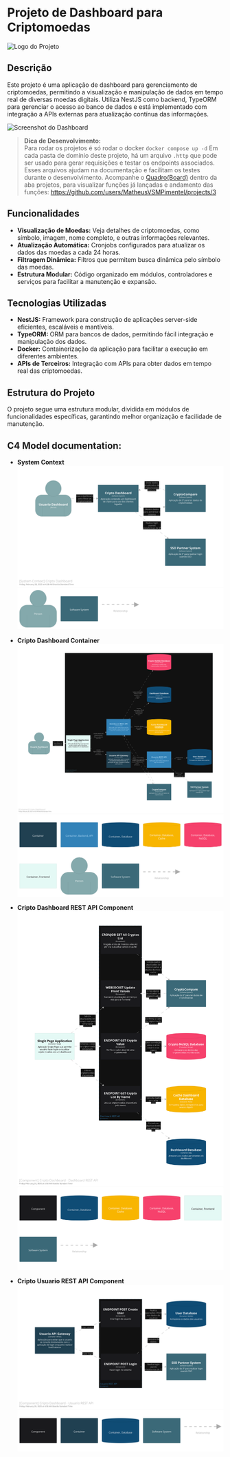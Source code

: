 # Projeto de Dashboard para Criptomoedas

![Logo do Projeto](./doc/logo.svg)

## Descrição
Este projeto é uma aplicação de dashboard para gerenciamento de criptomoedas, permitindo a visualização e manipulação de dados em tempo real de diversas moedas digitais. Utiliza NestJS como backend, TypeORM para gerenciar o acesso ao banco de dados e está implementado com integração a APIs externas para atualização contínua das informações.

![Screenshot do Dashboard](./doc/dashboard.png)

> **Dica de Desenvolvimento:**  
> Para rodar os projetos é só rodar o docker `docker compose up -d`
> Em cada pasta de domínio deste projeto, há um arquivo `.http` que pode ser usado para gerar requisições e testar os endpoints associados. Esses arquivos ajudam na documentação e facilitam os testes durante o desenvolvimento.
> Acompanhe o [Quadro(Board)](https://github.com/users/MatheusVSMPimentel/projects/3) dentro da aba projetos, para visualizar funções já lançadas e andamento das funções: <https://github.com/users/MatheusVSMPimentel/projects/3>


## Funcionalidades
- **Visualização de Moedas:** Veja detalhes de criptomoedas, como símbolo, imagem, nome completo, e outras informações relevantes.
- **Atualização Automática:** Cronjobs configurados para atualizar os dados das moedas a cada 24 horas.
- **Filtragem Dinâmica:** Filtros que permitem busca dinâmica pelo símbolo das moedas.
- **Estrutura Modular:** Código organizado em módulos, controladores e serviços para facilitar a manutenção e expansão.

## Tecnologias Utilizadas
- **NestJS:** Framework para construção de aplicações server-side eficientes, escaláveis e mantíveis.
- **TypeORM:** ORM para bancos de dados, permitindo fácil integração e manipulação dos dados.
- **Docker:** Containerização da aplicação para facilitar a execução em diferentes ambientes.
- **APIs de Terceiros:** Integração com APIs para obter dados em tempo real das criptomoedas.

## Estrutura do Projeto
O projeto segue uma estrutura modular, dividida em módulos de funcionalidades específicas, garantindo melhor organização e facilidade de manutenção.

## C4 Model documentation:
- **System Context**
![Contexto do sistema](./doc/structurizr-99861-DashCriptoContext.svg)
![legenda sistema](./doc/structurizr-99861-DashCriptoContext-key.svg)

- **Cripto Dashboard Container**
![Container Dashboard Application](./doc/structurizr-99861-DashCriptoContainer.svg)
![legenda container](./doc/structurizr-99861-DashCriptoContainer-key.svg)

- **Cripto Dashboard REST API Component**
![Component Dashboard REST API](./doc/structurizr-99861-DashCriptoApi.svg)
![legenda componente dashboard](./doc/structurizr-99861-DashCriptoApi-key.svg)

- **Cripto Usuario REST API Component**
![Component Usuario REST API](./doc/structurizr-99861-DashUserApi.svg)
![legenda componente usuario](./doc/structurizr-99861-DashUserApi-key.svg)